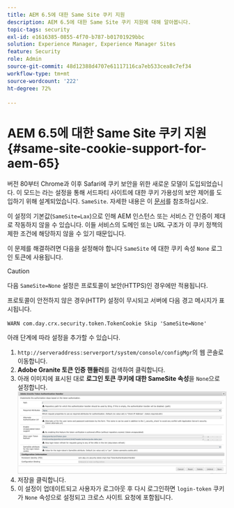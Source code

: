 ```yaml
---
title: AEM 6.5에 대한 Same Site 쿠키 지원
description: AEM 6.5에 대한 Same Site 쿠키 지원에 대해 알아봅니다.
topic-tags: security
exl-id: e1616385-0855-4f70-b787-b01701929bbc
solution: Experience Manager, Experience Manager Sites
feature: Security
role: Admin
source-git-commit: 48d12388d4707e61117116ca7eb533cea8c7ef34
workflow-type: tm+mt
source-wordcount: '222'
ht-degree: 72%

---
```


# AEM 6.5에 대한 Same Site 쿠키 지원 {#same-site-cookie-support-for-aem-65}

버전 80부터 Chrome과 이후 Safari에 쿠키 보안을 위한 새로운 모델이 도입되었습니다. 이 모드는 라는 설정을 통해 서드파티 사이트에 대한 쿠키 가용성의 보안 제어를 도입하기 위해 설계되었습니다. `SameSite`. 자세한 내용은 이 [문서](https://web.dev/samesite-cookies-explained/)를 참조하십시오.

이 설정의 기본값(`SameSite=Lax`)으로 인해 AEM 인스턴스 또는 서비스 간 인증이 제대로 작동하지 않을 수 있습니다. 이들 서비스의 도메인 또는 URL 구조가 이 쿠키 정책의 제한 조건에 해당하지 않을 수 있기 때문입니다.

이 문제를 해결하려면 다음을 설정해야 합니다 `SameSite` 에 대한 쿠키 속성 `None` 로그인 토큰에 사용됩니다.

>[!CAUTION]
>
>다음 `SameSite=None` 설정은 프로토콜이 보안(HTTPS)인 경우에만 적용됩니다.
>
>프로토콜이 안전하지 않은 경우(HTTP) 설정이 무시되고 서버에 다음 경고 메시지가 표시됩니다.
>
>`WARN com.day.crx.security.token.TokenCookie Skip 'SameSite=None'`

아래 단계에 따라 설정을 추가할 수 있습니다.

1. `http://serveraddress:serverport/system/console/configMgr`의 웹 콘솔로 이동합니다.
1. **Adobe Granite 토큰 인증 핸들러**&#x200B;를 검색하여 클릭합니다.
1. 아래 이미지에 표시된 대로 **로그인 토큰 쿠키에 대한 SameSite 속성**&#x200B;을 `None`으로 설정합니다.
   ![samesite](assets/samesite1.png)
1. 저장을 클릭합니다.
1. 이 설정이 업데이트되고 사용자가 로그아웃 후 다시 로그인하면 `login-token` 쿠키가 `None` 속성으로 설정되고 크로스 사이트 요청에 포함됩니다.

